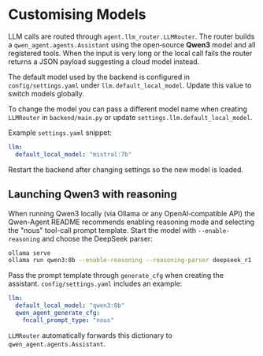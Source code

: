 # Customising Models

LLM calls are routed through `agent.llm_router.LLMRouter`. The router builds a
`qwen_agent.agents.Assistant` using the open‑source **Qwen3** model and all
registered tools. When the input is very long or the local call fails the router
returns a JSON payload suggesting a cloud model instead.

The default model used by the backend is configured in `config/settings.yaml` under `llm.default_local_model`. Update this value to switch models globally.

To change the model you can pass a different model name when creating
`LLMRouter` in `backend/main.py` or update `settings.llm.default_local_model`.

Example `settings.yaml` snippet:

```yaml
llm:
  default_local_model: "mistral:7b"
```

Restart the backend after changing settings so the new model is loaded.

## Launching Qwen3 with reasoning

When running Qwen3 locally (via Ollama or any OpenAI‑compatible API) the
Qwen-Agent README recommends enabling reasoning mode and selecting the "nous"
tool-call prompt template. Start the model with `--enable-reasoning` and choose
the DeepSeek parser:

```bash
ollama serve
ollama run qwen3:8b --enable-reasoning --reasoning-parser deepseek_r1
```

Pass the prompt template through `generate_cfg` when creating the assistant.
`config/settings.yaml` includes an example:

```yaml
llm:
  default_local_model: "qwen3:8b"
  qwen_agent_generate_cfg:
    fncall_prompt_type: "nous"
```

`LLMRouter` automatically forwards this dictionary to `qwen_agent.agents.Assistant`.

